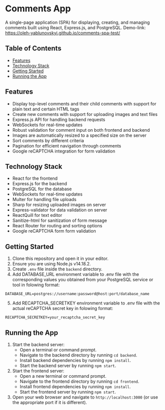 # Comments App

A single-page application (SPA) for displaying, creating, and managing comments built using React, Express.js, and PostgreSQL.
Demo-link: https://oleh-yablunovskyi.github.io/comments-spa-test/

## Table of Contents

- [Features](#features)
- [Technology Stack](#technology-stack)
- [Getting Started](#getting-started)
- [Running the App](#running-the-app)

## Features

- Display top-level comments and their child comments with support for plain text and certain HTML tags
- Create new comments with support for uploading images and text files
- Express.js API for handling backend requests
- WebSockets for real-time updates
- Robust validation for comment input on both frontend and backend
- Images are automatically resized to a specified size on the server
- Sort comments by different criteria
- Pagination for efficient navigation through comments
- Google reCAPTCHA integration for form validation

## Technology Stack

- React for the frontend
- Express.js for the backend
- PostgreSQL for the database
- WebSockets for real-time updates
- Multer for handling file uploads
- Sharp for resizing uploaded images on server
- Express-validator for data validation on server
- ReactQuill for text editor
- Sanitize-html for sanitization of form message
- React Router for routing and sorting options
- Google reCAPTCHA form form validation

## Getting Started

1. Clone this repository and open it in your editor.
2. Ensure you are using Node.js v14.18.2.
3. Create `.env` file inside the `backend` directory.
4. Add DATABASE_URL environment variable to .env file with the corresponding values you obtained from your PostgreSQL service or tool in folowing format:
``` console
DATABASE_URL=postgres://username:password@host:port/database_name
```
5. Add RECAPTCHA_SECRETKEY environment variable to .env file with the actual reCAPTCHA secret key in folowing format:
``` console
RECAPTCHA_SECRETKEY=your_recaptcha_secret_key
```

## Running the App

1. Start the backend server:
   - Open a terminal or command prompt.
   - Navigate to the backend directory by running `cd backend`.
   - Install backend dependencies by running `npm install`.
   - Start the backend server by running `npm start`.
2. Start the frontend server:
   - Open a new terminal or command prompt.
   - Navigate to the frontend directory by running `cd frontend`.
   - Install frontend dependencies by running `npm install`.
   - Start the frontend server by running `npm start`.
3. Open your web browser and navigate to `http://localhost:3000` (or use the appropriate port if it is different).